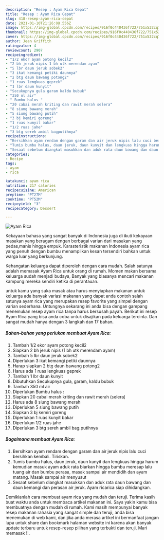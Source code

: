 ```yaml
---
description: "Resep : Ayam Rica Cepat"
title: "Resep : Ayam Rica Cepat"
slug: 418-resep-ayam-rica-cepat
date: 2021-01-10T21:26:08.556Z
image: https://img-global.cpcdn.com/recipes/916f0c440436f722/751x532cq70/ayam-rica-foto-resep-utama.jpg
thumbnail: https://img-global.cpcdn.com/recipes/916f0c440436f722/751x532cq70/ayam-rica-foto-resep-utama.jpg
cover: https://img-global.cpcdn.com/recipes/916f0c440436f722/751x532cq70/ayam-rica-foto-resep-utama.jpg
author: Jean Griffith
ratingvalue: 4
reviewcount: 2907
recipeingredient:
- "1/2 ekor ayam potong kecil2"
- "2 bh jeruk nipis 1 bh utk merendam ayam"
- "5 lbr daun jeruk sobek2"
- "3 ikat kemangi petiki daunnya"
- "2 btg daun bawang potong2"
- "1 ruas lengkuas geprek"
- "1 lbr daun kunyit"
- "Secukupnya gula garam kaldu bubuk"
- "350 ml air"
- " Bumbu halus "
- "20 cabai merah kriting dan rawit merah selera"
- "8 siung bawang merah"
- "5 siung bawang putih"
- "3 bj kemiri goreng"
- "1 ruas kunyit bakar"
- "1/2 ruas jahe"
- "3 btg sereh ambil bagputihnya"
recipeinstructions:
- "Bersihkan ayam rendam dengan garam dan air jeruk nipis lalu cuci bersihkan kembali. Tiriskan."
- "Tumis bumbu halus, daun jeruk, daun kunyit dan lengkuas hingga harum kemudian masuk ayam aduk rata biarkan hingga bumbu meresap lalu tuang air dan bumbu perasa, masak sampai air mendidih dan ayam matang. Masak sampai air menyusut"
- "Sesaat sebelum diangkat masukkan dan aduk rata daun bawang dan daun kemangi dan perasan air jeruk. Ayam ricarica siap dihidangkan."
categories:
- Recipe
tags:
- ayam
- rica

katakunci: ayam rica 
nutrition: 217 calories
recipecuisine: American
preptime: "PT27M"
cooktime: "PT52M"
recipeyield: "3"
recipecategory: Dessert

---
```



![Ayam Rica](https://img-global.cpcdn.com/recipes/916f0c440436f722/751x532cq70/ayam-rica-foto-resep-utama.jpg)

Kekayaan bahasa yang sangat banyak di Indonesia juga di ikuti kekayaan masakan yang beragam dengan berbagai varian dari masakan yang pedas,manis hingga empuk. Karasteristik makanan Indonesia ayam rica yang penuh dengan bumbu menampilkan kesan tersendiri bahkan untuk warga luar yang berkunjung.




Kehangatan keluarga dapat diperoleh dengan cara mudah. Salah satunya adalah memasak Ayam Rica untuk orang di rumah. Momen makan bersama keluarga sudah menjadi budaya, Banyak yang biasanya mencari makanan kampung mereka sendiri ketika di perantauan.

untuk kamu yang suka masak atau harus menyiapkan makanan untuk keluarga ada banyak variasi makanan yang dapat anda contoh salah satunya ayam rica yang merupakan resep favorite yang simpel dengan varian sederhana. Untungnya sekarang ini anda bisa dengan gampang menemukan resep ayam rica tanpa harus bersusah payah.
Berikut ini resep Ayam Rica yang bisa anda coba untuk disajikan pada keluarga tercinta. Dan sangat mudah hanya dengan 3 langkah dan 17 bahan.


<!--inarticleads1-->

##### Bahan-bahan yang perlukan membuat Ayam Rica:

1. Tambah 1/2 ekor ayam potong kecil2
1. Siapkan 2 bh jeruk nipis (1 bh utk merendam ayam)
1. Tambah 5 lbr daun jeruk sobek2
1. Diperlukan 3 ikat kemangi petiki daunnya
1. Harap siapkan 2 btg daun bawang potong2
1. Harus ada 1 ruas lengkuas geprek
1. Tambah 1 lbr daun kunyit
1. Dibutuhkan Secukupnya gula, garam, kaldu bubuk
1. Tambah 350 ml air
1. Diperlukan  Bumbu halus :
1. Siapkan 20 cabai merah kriting dan rawit merah (selera)
1. Harus ada 8 siung bawang merah
1. Diperlukan 5 siung bawang putih
1. Siapkan 3 bj kemiri goreng
1. Diperlukan 1 ruas kunyit bakar
1. Diperlukan 1/2 ruas jahe
1. Diperlukan 3 btg sereh ambil bag.putihnya




<!--inarticleads2-->

##### Bagaimana membuat  Ayam Rica:

1. Bersihkan ayam rendam dengan garam dan air jeruk nipis lalu cuci bersihkan kembali. Tiriskan.
1. Tumis bumbu halus, daun jeruk, daun kunyit dan lengkuas hingga harum kemudian masuk ayam aduk rata biarkan hingga bumbu meresap lalu tuang air dan bumbu perasa, masak sampai air mendidih dan ayam matang. Masak sampai air menyusut
1. Sesaat sebelum diangkat masukkan dan aduk rata daun bawang dan daun kemangi dan perasan air jeruk. Ayam ricarica siap dihidangkan.




Demikianlah cara membuat ayam rica yang mudah dan teruji. Terima kasih buat waktu anda untuk membaca artikel makanan ini. Saya yakin kamu bisa membuatnya dengan mudah di rumah. Kami masih mempunyai banyak resep makanan rahasia yang sangat simple dan teruji, anda bisa menemukan di web kami, dan jika anda merasa artikel ini bermanfaat jangan lupa untuk share dan bookmark halaman website ini karena akan banyak update terbaru untuk resep-resep pilihan yang terbukti dan teruji. Mari memasak !!. 
